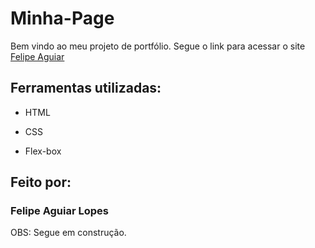 # Minha-Page
Bem vindo ao meu projeto de portfólio.
Segue o link para acessar o site [Felipe Aguiar](https://minha-page.vercel.app/)
## Ferramentas utilizadas:

* HTML

* CSS

* Flex-box
## Feito por:

### Felipe Aguiar Lopes
OBS: Segue em construção.

